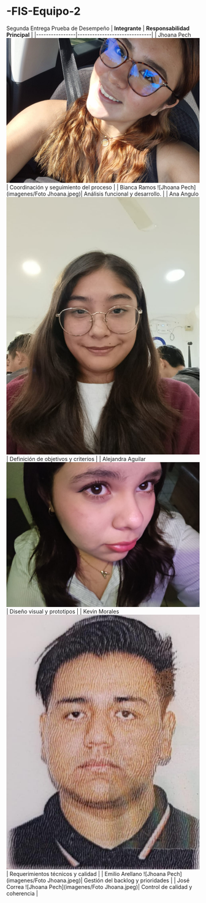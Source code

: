 # -FIS-Equipo-2
Segunda Entrega
Prueba de Desempeño
| **Integrante** | **Responsabilidad Principal** |
|----------------|------------------------------|
| Jhoana Pech ![Jhoana Pech](imagenes/Foto%20Jhoana.jpeg)| Coordinación y seguimiento del proceso |
| Bianca Ramos ![Jhoana Pech](imagenes/Foto Jhoana.jpeg)| Análisis funcional y desarrollo. |
| Ana Angulo ![Vale Angulo](imagenes/ImagenVale.jpg)| Definición de objetivos y criterios |
| Alejandra Aguilar ![Alejandra Aguilar](imagenes/Imagen_Ale.jpg)| Diseño visual y prototipos |
| Kevin Morales ![Kevin Morales](imagenes/K1.jpg)| Requerimientos técnicos y calidad |
| Emilio Arellano ![Jhoana Pech](imagenes/Foto Jhoana.jpeg)| Gestión del backlog y prioridades |
| José Correa ![Jhoana Pech](imagenes/Foto Jhoana.jpeg)| Control de calidad y coherencia |

